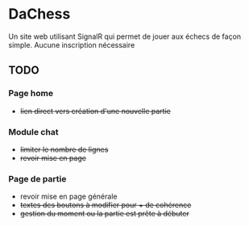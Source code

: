 # DaChess

Un site web utilisant SignalR qui permet de jouer aux échecs de façon simple.
Aucune inscription nécessaire

## TODO

### Page home 
* ~~lien direct vers création d'une nouvelle partie~~

### Module chat
* ~~limiter le nombre de lignes~~
* ~~revoir mise en page~~

### Page de partie
* revoir mise en page générale
* ~~textes des boutons à modifier pour + de cohérence~~
* ~~gestion du moment ou la partie est prête à débuter~~
